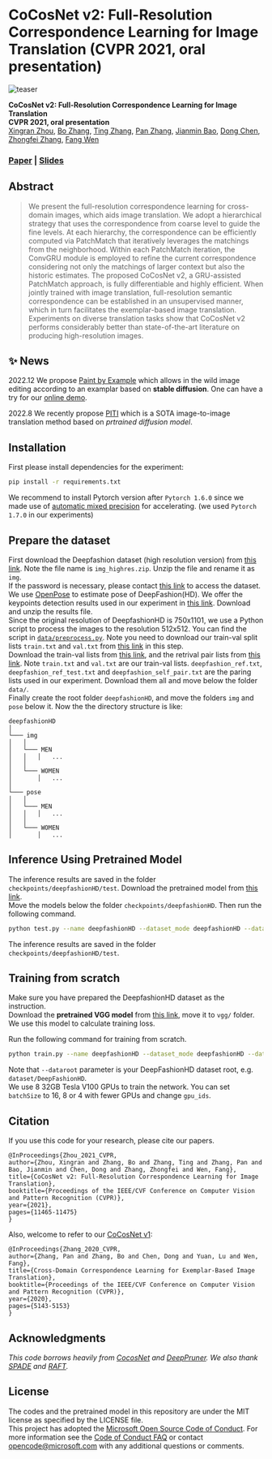 # CoCosNet v2: Full-Resolution Correspondence Learning for Image Translation (CVPR 2021, oral presentation)<br>
![teaser](imgs/teaser.png)

**CoCosNet v2: Full-Resolution Correspondence Learning for Image Translation**<br>
**CVPR 2021, oral presentation**<br>
[Xingran Zhou](http://xingranzh.github.io/), [Bo Zhang](https://bo-zhang.me/), [Ting Zhang](https://www.microsoft.com/en-us/research/people/tinzhan/), [Pan Zhang](https://panzhang0212.github.io/), [Jianmin Bao](https://jianminbao.github.io/), [Dong Chen](https://www.microsoft.com/en-us/research/people/doch/), [Zhongfei Zhang](https://www.cs.binghamton.edu/~zhongfei/), [Fang Wen](https://www.microsoft.com/en-us/research/people/fangwen/)<br>
### [Paper](https://arxiv.org/pdf/2012.02047.pdf)  | [Slides](https://github.com/xingranzh/xingranzh.github.io/blob/master/slides/cocosnet_v2_slides.pdf)<br>
## Abstract
> We present the full-resolution correspondence learning for cross-domain images, which aids image translation. We adopt a hierarchical strategy that uses the correspondence from coarse level to guide the fine levels. At each hierarchy, the correspondence can be efficiently computed via PatchMatch that iteratively leverages the matchings from the neighborhood. Within each PatchMatch iteration, the ConvGRU module is employed to refine the current correspondence considering not only the matchings of larger context but also the historic estimates. The proposed CoCosNet v2, a GRU-assisted PatchMatch approach, is fully differentiable and highly efficient. When jointly trained with image translation, full-resolution semantic correspondence can be established in an unsupervised manner, which in turn facilitates the exemplar-based image translation. Experiments on diverse translation tasks show that CoCosNet v2 performs considerably better than state-of-the-art literature on producing high-resolution images.

## :sparkles: News
2022.12 We propose [Paint by Example](https://github.com/Fantasy-Studio/Paint-by-Example) which allows in the wild image editing according to an examplar based on **stable diffusion**. One can have a try for our [online demo](https://huggingface.co/spaces/akhaliq/paint-by-example).

2022.8 We recently propose [PITI](https://github.com/PITI-Synthesis/PITI) which is a SOTA image-to-image translation method based on *prtrained diffusion model*.

## Installation
First please install dependencies for the experiment:
```bash
pip install -r requirements.txt
````
We recommend to install Pytorch version after `Pytorch 1.6.0` since we made use of [automatic mixed precision](https://pytorch.org/docs/stable/amp.html) for accelerating. (we used `Pytorch 1.7.0` in our experiments)<br>
## Prepare the dataset
First download the Deepfashion dataset (high resolution version) from [this link](https://drive.google.com/file/d/1bByKH1ciLXY70Bp8le_AVnjk-Hd4pe_i/view?usp=sharing). Note the file name is `img_highres.zip`. Unzip the file and rename it as `img`.<br>
If the password is necessary, please contact [this link](http://mmlab.ie.cuhk.edu.hk/projects/DeepFashion.html) to access the dataset.<br>
We use [OpenPose](https://github.com/Hzzone/pytorch-openpose) to estimate pose of DeepFashion(HD). We offer the keypoints detection results used in our experiment in [this link](https://drive.google.com/file/d/1wxrqyb67Xu_IPyZzftLgBPHDTKGQP7Pk/view?usp=sharing). Download and unzip the results file.<br>
Since the original resolution of DeepfashionHD is 750x1101, we use a Python script to process the images to the resolution 512x512. You can find the script in [`data/preprocess.py`](https://github.com/microsoft/CoCosNet-v2/blob/main/data/preprocess.py). Note you need to download our train-val split lists `train.txt` and `val.txt` from [this link](https://drive.google.com/drive/folders/15NBujOTLnO_cRoAufWPqtOWKIinCKi0z?usp=sharing) in this step.<br>
Download the train-val lists from [this link](https://drive.google.com/drive/folders/15NBujOTLnO_cRoAufWPqtOWKIinCKi0z?usp=sharing), and the retrival pair lists from [this link](https://drive.google.com/drive/folders/1dJU8iq8kFiwq33nWtvj5Ql5rUh9fiXUi?usp=sharing). Note `train.txt` and `val.txt` are our train-val lists. `deepfashion_ref.txt`, `deepfashion_ref_test.txt` and `deepfashion_self_pair.txt` are the paring lists used in our experiment. Download them all and move below the folder `data/`.<br>
Finally create the root folder `deepfashionHD`, and move the folders `img` and `pose` below it. Now the the directory structure is like:<br>
```
deepfashionHD
│
└─── img
│   │
│   └─── MEN
│   │   │   ...
│   │
│   └─── WOMEN
│       │   ...
│   
└─── pose
│   │
│   └─── MEN
│   │   │   ...
│   │
│   └─── WOMEN
│       │   ...

```
## Inference Using Pretrained Model
The inference results are saved in the folder `checkpoints/deepfashionHD/test`. Download the pretrained model from [this link](https://drive.google.com/file/d/1ehkrKlf5s1gfpDNXO6AC9SIZMtqs5L3N/view?usp=sharing).<br> 
Move the models below the folder `checkpoints/deepfashionHD`. Then run the following command. 
````bash
python test.py --name deepfashionHD --dataset_mode deepfashionHD --dataroot dataset/deepfashionHD --PONO --PONO_C --no_flip --batchSize 8 --gpu_ids 0 --netCorr NoVGGHPM --nThreads 16 --nef 32 --amp --display_winsize 512 --iteration_count 5 --load_size 512 --crop_size 512
````
The inference results are saved in the folder `checkpoints/deepfashionHD/test`.<br>
## Training from scratch
Make sure you have prepared the DeepfashionHD dataset as the instruction.<br>
Download the **pretrained VGG model** from [this link](https://drive.google.com/file/d/1D-z73DOt63BrPTgIxffN6Q4_L9qma9y8/view?usp=sharing), move it to `vgg/` folder. We use this model to calculate training loss.<br>

Run the following command for training from scratch.
````bash
python train.py --name deepfashionHD --dataset_mode deepfashionHD --dataroot dataset/deepfashionHD --niter 100 --niter_decay 0 --real_reference_probability 0.0 --hard_reference_probability 0.0 --which_perceptual 4_2 --weight_perceptual 0.001 --PONO --PONO_C --vgg_normal_correct --weight_fm_ratio 1.0 --no_flip --video_like --batchSize 16 --gpu_ids 0,1,2,3,4,5,6,7 --netCorr NoVGGHPM --match_kernel 1 --featEnc_kernel 3 --display_freq 500 --print_freq 50 --save_latest_freq 2500 --save_epoch_freq 5 --nThreads 16 --weight_warp_self 500.0 --lr 0.0001 --nef 32 --amp --weight_warp_cycle 1.0 --display_winsize 512 --iteration_count 5 --temperature 0.01 --continue_train --load_size 550 --crop_size 512 --which_epoch 15
````
Note that `--dataroot` parameter is your DeepFashionHD dataset root, e.g. `dataset/DeepFashionHD`.<br>
We use 8 32GB Tesla V100 GPUs to train the network. You can set `batchSize` to 16, 8 or 4 with fewer GPUs and change `gpu_ids`. 
## Citation
If you use this code for your research, please cite our papers.
```
@InProceedings{Zhou_2021_CVPR,
author={Zhou, Xingran and Zhang, Bo and Zhang, Ting and Zhang, Pan and Bao, Jianmin and Chen, Dong and Zhang, Zhongfei and Wen, Fang},
title={CoCosNet v2: Full-Resolution Correspondence Learning for Image Translation},
booktitle={Proceedings of the IEEE/CVF Conference on Computer Vision and Pattern Recognition (CVPR)},
year={2021},
pages={11465-11475}
}
```

Also, welcome to refer to our [CoCosNet v1](https://github.com/microsoft/CoCosNet):
```
@InProceedings{Zhang_2020_CVPR,
author={Zhang, Pan and Zhang, Bo and Chen, Dong and Yuan, Lu and Wen, Fang},
title={Cross-Domain Correspondence Learning for Exemplar-Based Image Translation},
booktitle={Proceedings of the IEEE/CVF Conference on Computer Vision and Pattern Recognition (CVPR)},
year={2020},
pages={5143-5153}
}
```

## Acknowledgments
*This code borrows heavily from [CocosNet](https://github.com/microsoft/CoCosNet) and [DeepPruner](https://github.com/uber-research/DeepPruner).
We also thank [SPADE](https://github.com/NVlabs/SPADE) and [RAFT](https://github.com/princeton-vl/RAFT).*
## License
The codes and the pretrained model in this repository are under the MIT license as specified by the LICENSE file.<br>
This project has adopted the [Microsoft Open Source Code of Conduct](https://opensource.microsoft.com/codeofconduct/). For more information see the [Code of Conduct FAQ](https://opensource.microsoft.com/codeofconduct/faq/) or contact [opencode@microsoft.com](mailto:opencode@microsoft.com) with any additional questions or comments.
